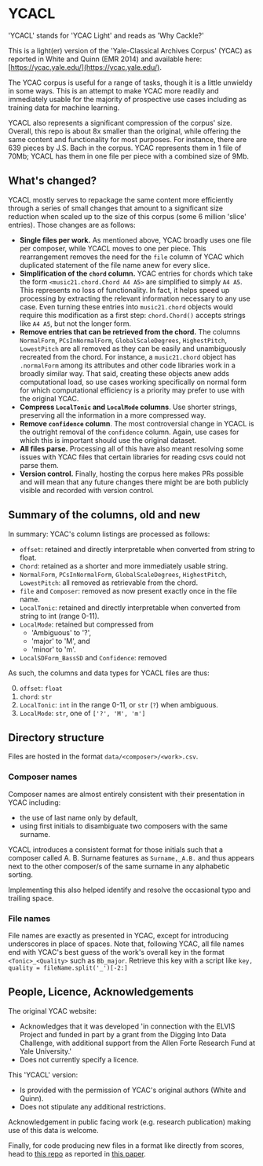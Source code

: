 # YCACL
'YCACL' stands for 'YCAC Light' and reads as 'Why Cackle?'

This is a light(er) version of the 'Yale-Classical Archives Corpus' (YCAC) as reported in White and Quinn (EMR 2014) and available here: [https://ycac.yale.edu/](https://ycac.yale.edu/).

The YCAC corpus is useful for a range of tasks, though it is a little unwieldy in some ways.
This is an attempt to make YCAC more readily and immediately usable for the majority of prospective use cases including as training data for machine learning.

YCACL also represents a significant compression of the corpus' size.
Overall, this repo is about 8x smaller than the original, while offering the same content and functionality for most purposes.
For instance, there are 639 pieces by J.S. Bach in the corpus.
YCAC represents them in 1 file of 70Mb; YCACL has them in one file per piece with a combined size of 9Mb.

## What's changed?

YCACL mostly serves to repackage the same content more efficiently through a series of small changes that amount to a significant size reduction when scaled up to the size of this corpus (some 6 million 'slice' entries).
Those changes are as follows:
- **Single files per work.** As mentioned above, YCAC broadly uses one file per composer, while YCACL moves to one per piece. This rearrangement removes the need for the `file` column of YCAC which duplicated statement of the file name anew for every slice.
- **Simplification of the `chord` column.** YCAC entries for chords which take the form `<music21.chord.Chord A4 A5>` are simplified to simply `A4 A5`. This represents no loss of functionality. In fact, it helps speed up processing by extracting the relevant information necessary to any use case. Even turning these entries into `music21.chord` objects would require this modification as a first step: `chord.Chord()` accepts strings like `A4 A5`, but not the longer form.
- **Remove entries that can be retrieved from the chord.** The columns `NormalForm`, `PCsInNormalForm`, `GlobalScaleDegrees`, `HighestPitch`, `LowestPitch` are all removed as they can be easily and unambiguously recreated from the chord. For instance, a `music21.chord` object has `.normalForm` among its attributes and other code libraries work in a broadly similar way. That said, creating these objects anew adds computational load, so use cases working specifically on normal form for which computational efficiency is a priority may prefer to use with the original YCAC.
- **Compress `LocalTonic` and `LocalMode` columns**. Use shorter strings, preserving all the information in a more compressed way.
- **Remove `confidence` column**. The most controversial change in YCACL is the outright removal of the `confidence` column. Again, use cases for which this is important should use the original dataset.
- **All files parse.** Processing all of this have also meant resolving some issues with YCAC files that certain libraries for reading csvs could not parse them.
- **Version control.** Finally, hosting the corpus here makes PRs possible and will mean that any future changes there might be are both publicly visible and recorded with version control.

## Summary of the columns, old and new

In summary: YCAC's column listings are processed as follows:
- `offset`: retained and directly interpretable when converted from string to float.
- `Chord`: retained as a shorter and more immediately usable string.
- `NormalForm`, `PCsInNormalForm`, `GlobalScaleDegrees`, `HighestPitch`, `LowestPitch`: all removed as retrievable from the chord.
- `file` and `Composer`: removed as now present exactly once in the file name.
- `LocalTonic`: retained and directly interpretable when converted from string to int (range 0-11).
- `LocalMode`: retained but compressed from
  - 'Ambiguous' to '?',
  - 'major' to 'M', and 
  - 'minor' to 'm'.
- `LocalSDForm_BassSD` and `Confidence`: removed

As such, the columns and data types for YCACL files are thus:

0. `offset`: `float`
1. `chord`: `str`
2. `LocalTonic`: `int` in the range 0-11, or `str` (`?`) when ambiguous.
3. `LocalMode`: `str`, one of `['?', 'M', 'm']`


## Directory structure

Files are hosted in the format `data/<composer>/<work>.csv`.

### Composer names
Composer names are almost entirely consistent with their presentation in YCAC including:
- the use of last name only by default,
- using first initials to disambiguate two composers with the same surname.

YCACL introduces a consistent format for those initials such that a composer called A. B. Surname features as `Surname,_A.B.` and thus appears next to the other composer/s of the same surname in any alphabetic sorting.

Implementing this also helped identify and resolve the occasional typo and trailing space.

### File names

File names are exactly as presented in YCAC, except for introducing underscores in place of spaces.
Note that, following YCAC, all file names end with YCAC's best guess of the work's overall key in the format `<Tonic>_<Quality>` such as `Bb_major`.
Retrieve this key with a script like `key, quality = fileName.split('_')[-2:]`

## People, Licence, Acknowledgements

The original YCAC website: 
- Acknowledges that it was developed 'in connection with the ELVIS Project and funded in part by a grant from the Digging Into Data Challenge, with additional support from the Allen Forte Research Fund at Yale University.'
- Does not currently specify a licence.

This 'YCACL' version:
- Is provided with the permission of YCAC's original authors (White and Quinn).
- Does not stipulate any additional restrictions.

Acknowledgement in public facing work (e.g. research publication) making use of this data is welcome.

Finally, for code producing new files in a format like directly from scores, head to [this repo](https://github.com/MarkGotham/Moments) as reported in [this paper]( https://doi.org/10.1145/3358664.3358676).
